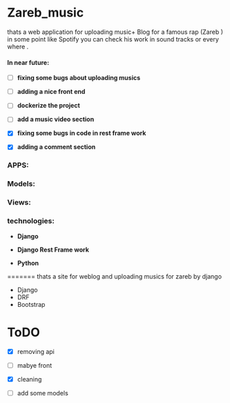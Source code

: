 # Zareb_music

thats a web application for uploading music+ Blog  for a famous rap (Zareb ) in some point like Spotify you can check his work in  sound tracks or every where .

####  In near future:

- [ ] **fixing some bugs about uploading musics**

- [ ] **adding a nice front end**

- [ ] **dockerize the project**

- [ ] **add a music video section** 

- [x] **fixing some bugs in code in rest frame work** 

- [x] **adding a comment section** 

  

###  APPS:

### Models: 

### Views:



### technologies:

- **Django**

- **Django Rest Frame work**

- **Python** 

  

  
=======
thats a site for weblog  and  uploading musics for zareb  by django
* Django
* DRF    
* Bootstrap

# ToDO
- [x] removing api 
- [ ] mabye front 
- [x] cleaning 
- [ ] add some models

